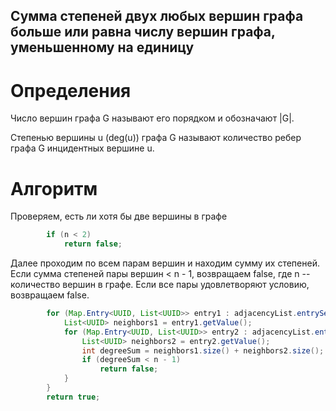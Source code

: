 ## Сумма степеней двух любых вершин графа больше или равна числу вершин графа, уменьшенному на единицу
# Определения 
Число вершин графа G называют его порядком и обозначают |G|.

Степенью вершины u (deg(u)) графа G называют количество ребер графа G инцидентных вершине u.
# Алгоритм
Проверяем, есть ли хотя бы две вершины в графе
``` Java
        if (n < 2)
            return false;
```

Далее проходим по всем парам вершин и находим сумму их степеней. Если сумма степеней пары вершин < n - 1, возвращаем false, где n -- количество вершин в графе. Если все пары удовлетворяют условию, возвращаем false.
```Java 
        for (Map.Entry<UUID, List<UUID>> entry1 : adjacencyList.entrySet()) {
            List<UUID> neighbors1 = entry1.getValue();
            for (Map.Entry<UUID, List<UUID>> entry2 : adjacencyList.entrySet()) {
                List<UUID> neighbors2 = entry2.getValue();
                int degreeSum = neighbors1.size() + neighbors2.size(); // Сумма степеней двух вершин
                if (degreeSum < n - 1)
                    return false;
            }
        }
        return true;
